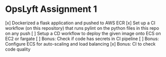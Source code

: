 # OpsLyft Assignment 1

[x] Dockerized a flask application and pushed to AWS ECR
[x] Set up a CI workflow (on this repository) that runs pylint on the python files in this repo on any push 
[ ] Setup a CD workflow to deploy the given image onto ECS on EC2 or fargate
[ ] Bonus: Check if code has secrets in CI pipeline
[ ] Bonus: Configure ECS for auto-scaling and load balancing
[x] Bonus: CI to check code quality
